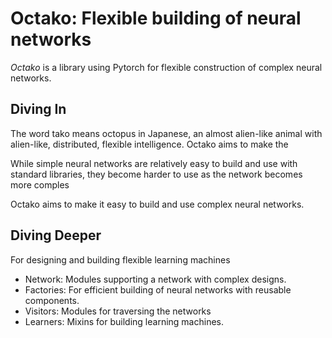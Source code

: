 # Octako: Flexible building of neural networks

*Octako* is a library using Pytorch for flexible construction of complex neural networks. 

## Diving In

The word tako means octopus in Japanese, an almost alien-like animal with alien-like, distributed, flexible intelligence. Octako aims to make the 

While simple neural networks are relatively easy to build and use with standard libraries, they become harder to use as the network becomes more comples

Octako aims to make it easy to build and use complex neural networks. 

<brief example>



## Diving Deeper

For designing and building flexible learning machines

* Network: Modules supporting a network with complex designs.
* Factories: For efficient building of neural networks with reusable components.
* Visitors: Modules for traversing the networks
* Learners: Mixins for building learning machines.

<Provide Example>


<Provide Example>
